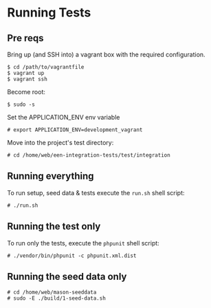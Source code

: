 # Running Tests

## Pre reqs


Bring up (and SSH into) a vagrant box with the required configuration.

```
$ cd /path/to/vagrantfile
$ vagrant up
$ vagrant ssh
```

Become root:

```
$ sudo -s
```

Set the APPLICATION_ENV env variable

```
# export APPLICATION_ENV=development_vagrant
```

Move into the  project's test directory:

```
# cd /home/web/een-integration-tests/test/integration
```

## Running everything

To run setup, seed data & tests execute the `run.sh` shell script:

```
# ./run.sh
```

## Running the test only

To run only the tests, execute the `phpunit` shell script:

```
# ./vendor/bin/phpunit -c phpunit.xml.dist
```

## Running the seed data only

```
# cd /home/web/mason-seeddata
# sudo -E ./build/1-seed-data.sh
```